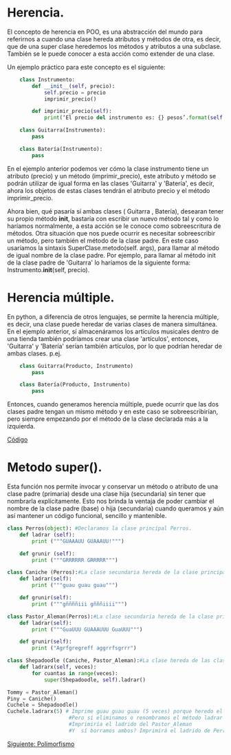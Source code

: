 # Herencia.
 
El concepto de herencia en POO, es una abstracción del mundo para referirnos a cuando una clase hereda atributos y métodos de otra, es decir, que de una super clase heredemos los métodos y atributos a una subclase. También se le puede conocer a esta acción como extender de una clase.

Un ejemplo práctico para este concepto es el siguiente:

```python
    class Instrumento:
        def __init__(self, precio):
            self.precio = precio
            imprimir_precio()

        def imprimir_precio(self):
            print(‘El precio del instrumento es: {} pesos’.format(self.precio))

    class Guitarra(Instrumento):
        pass

    class Batería(Instrumento):
        pass
```

En el ejemplo anterior podemos ver cómo la clase instrumento tiene un atributo (precio) y un método (imprimir_precio), este atributo y método se podrán utilizar de igual forma en las clases 'Guitarra' y 'Batería', es decir, ahora los objetos de estas clases tendrán el atributo precio y el método imprimir_precio.

Ahora bien, qué pasaría sí ambas clases ( Guitarra , Batería), desearan tener su propio método __init__, bastaría con escribir un nuevo método tal y como lo haríamos normalmente, a esta acción se le conoce como sobreescritura de métodos. Otra situación que nos puede ocurrir es necesitar sobreescribir un método, pero también el método de la clase padre. En este caso usaríamos la sintaxis SuperClase.metodo(self. args), para llamar al método de igual nombre de la clase padre. Por ejemplo, para llamar al método init de la clase padre de 'Guitarra' lo haríamos de la siguiente forma: Instrumento.__init__(self, precio).

# Herencia múltiple.

En python, a diferencia de otros lenguajes, se permite la herencia múltiple, es decir, una clase puede heredar de varias clases de manera simultánea. En el ejemplo anterior, sí almacenáramos los artículos musicales dentro de una tienda también podríamos crear una clase 'artículos', entonces, 'Guitarra' y 'Batería' serían también artículos, por lo que podrían heredar de ambas clases. p.ej.

```python
    class Guitarra(Producto, Instrumento)
        pass

    class Batería(Producto, Instrumento)
        pass
```

Entonces, cuando generamos herencia múltiple, puede ocurrir que las dos clases padre tengan un mismo método y en este caso se sobreescribirían, pero siempre empezando por el método de la clase declarada más a la izquierda.

[Código](/Herencia/herencia.py)

# Metodo super().

Esta función nos permite invocar y conservar un método o atributo de una clase padre (primaria) desde una clase hija (secundaria) sin tener que nombrarla explícitamente. Esto nos brinda la ventaja de poder cambiar el nombre de la clase padre (base) o hija (secundaria) cuando queramos y aún así mantener un código funcional, sencillo  y mantenible.

```python
class Perros(object): #Declaramos la clase principal Perros.
    def ladrar (self):
        print ("""GUAAAUU GUAAAUU!""")

    def grunir (self):
        print ("""GRRRRRR GRRRRR""")

class Caniche (Perros):#La clase secundaria hereda de la clase principal perros.
    def ladrar(self):
        print ("""guau guau guau""")

    def grunir(self):
        print ("""gññññiii gñññiiii""")

class Pastor_Aleman(Perros):#La clase secundaria hereda de la clase principal perros.
    def ladrar(self):
        print ("""GuaUUU GUAAAUUU GuaUUU""")

    def grunir(self):
        print ("Agrfgregreff aggrrfsgrrr")

class Shepadoodle (Caniche, Pastor_Aleman):#La clase hereda de las clases hijas de su padre Perros.
    def ladrarx(self, veces):
        for cuantas in range(veces):
            super(Shepadoodle, self).ladrar()

Tommy = Pastor_Aleman()
Piny = Caniche()
Cuchele = Shepadoodle()
Cuchele.ladrarx(5) # Imprime guau guau guau (5 veces) porque heredo el ladrido de la clase padre CANICHE
                    #Pero sí eliminamos o renombramos el método ladrar de CANICHE que imprimiría?
                    #Imprimiría el ladrido del Pastor_Aleman
                    #Y  sí borramos ambos? Imprimirá el ladrido de Perros!
```

[Siguiente: Polimorfismo](/Polimorfismo/Polimorfismo.md)
